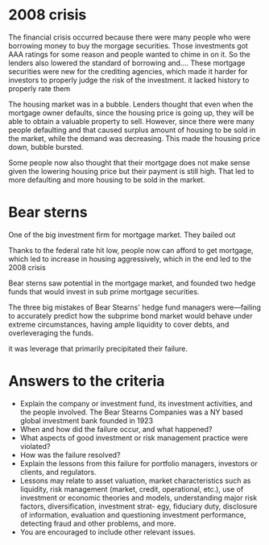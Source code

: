 # 2008 crisis
The financial crisis occurred because there were many people who were borrowing money to buy the morgage securities. Those investments got AAA ratings for some reason and people wanted to chime in on it. So the lenders also lowered the standard of borrowing and....
These mortgage securities were new for the crediting agencies, which made it harder for investors to properly judge the risk of the investment. it lacked history to properly rate them

The housing market was in a bubble. Lenders thought that even when the mortgage owner defaults, since the housing price is going up, they will be able to obtain a valuable property to sell. However, since there were many people defaulting and that caused surplus amount of housing to be sold in the market, while the demand was decreasing. This made the housing price down, bubble bursted.

Some people now also thought that their mortgage does not make sense given the lowering housing price but their payment is still high. That led to more defaulting and more housing to be sold in the market.

# Bear sterns
One of the big investment firm for mortgage market.
They bailed out

Thanks to the federal rate hit low, people now can afford to get mortgage, which led to increase in housing aggressively, which in the end led to the 2008 crisis

Bear sterns saw potential in the mortgage market, and founded two hedge funds that would invest in sub prime mortgage securities.

The three big mistakes of Bear Stearns' hedge fund managers were—failing to accurately predict how the subprime bond market would behave under extreme circumstances, having ample liquidity to cover debts, and overleveraging the funds.

it was leverage that primarily precipitated their failure.

# Answers to the criteria
- Explain the company or investment fund, its investment activities, and the people involved.
The Bear Stearns Companies was a NY based global investment bank founded in 1923
- When and how did the failure occur, and what happened?
- What aspects of good investment or risk management practice were violated?
- How was the failure resolved?
- Explain the lessons from this failure for portfolio managers, investors or clients, and regulators.
- Lessons may relate to asset valuation, market characteristics such as liquidity, risk management (market, credit, operational, etc.), use of investment or economic theories and models, understanding major risk factors, diversification, investment strat- egy, fiduciary duty, disclosure of information, evaluation and questioning investment performance, detecting fraud and other problems, and more.
- You are encouraged to include other relevant issues.
